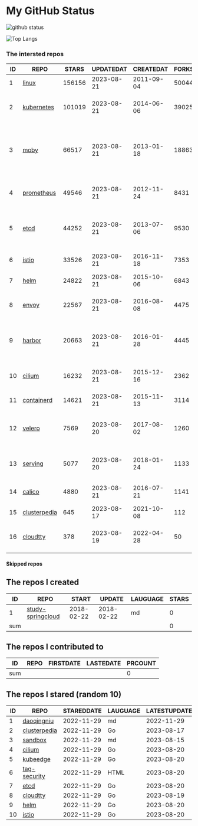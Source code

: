 # My GitHub Status

<img src="https://github-readme-stats-1.yihong0618.vercel.app/api?username=daoqingniu&show_icons=true&&&hide_title=true&count_private=true" alt="github status" />

![Top Langs](https://github-readme-stats-1.yihong0618.vercel.app/api/top-langs/?username=daoqingniu&layout=compact)

<!--START_SECTION:github_repos-->
### The intersted repos
| ID |                              REPO                               | STARS  | UPDATEDAT  | CREATEDAT  | FORKSCOUNT |                                              DESCRIPTIONS                                              |
|----|-----------------------------------------------------------------|--------|------------|------------|------------|--------------------------------------------------------------------------------------------------------|
|  1 | [linux](https://github.com/torvalds/linux)                      | 156156 | 2023-08-21 | 2011-09-04 |      50044 | Linux kernel source tree                                                                               |
|  2 | [kubernetes](https://github.com/kubernetes/kubernetes)          | 101019 | 2023-08-21 | 2014-06-06 |      39025 | Production-Grade Container Scheduling and Management                                                   |
|  3 | [moby](https://github.com/moby/moby)                            |  66517 | 2023-08-21 | 2013-01-18 |      18863 | Moby Project - a collaborative project for the container ecosystem to assemble container-based systems |
|  4 | [prometheus](https://github.com/prometheus/prometheus)          |  49546 | 2023-08-21 | 2012-11-24 |       8431 | The Prometheus monitoring system and time series database.                                             |
|  5 | [etcd](https://github.com/etcd-io/etcd)                         |  44252 | 2023-08-21 | 2013-07-06 |       9530 | Distributed reliable key-value store for the most critical data of a distributed system                |
|  6 | [istio](https://github.com/istio/istio)                         |  33526 | 2023-08-21 | 2016-11-18 |       7353 | Connect, secure, control, and observe services.                                                        |
|  7 | [helm](https://github.com/helm/helm)                            |  24822 | 2023-08-21 | 2015-10-06 |       6843 | The Kubernetes Package Manager                                                                         |
|  8 | [envoy](https://github.com/envoyproxy/envoy)                    |  22567 | 2023-08-21 | 2016-08-08 |       4475 | Cloud-native high-performance edge/middle/service proxy                                                |
|  9 | [harbor](https://github.com/goharbor/harbor)                    |  20663 | 2023-08-21 | 2016-01-28 |       4445 | An open source trusted cloud native registry project that stores, signs, and scans content.            |
| 10 | [cilium](https://github.com/cilium/cilium)                      |  16232 | 2023-08-21 | 2015-12-16 |       2362 | eBPF-based Networking, Security, and Observability                                                     |
| 11 | [containerd](https://github.com/containerd/containerd)          |  14621 | 2023-08-21 | 2015-11-13 |       3114 | An open and reliable container runtime                                                                 |
| 12 | [velero](https://github.com/vmware-tanzu/velero)                |   7569 | 2023-08-20 | 2017-08-02 |       1260 | Backup and migrate Kubernetes applications and their persistent volumes                                |
| 13 | [serving](https://github.com/knative/serving)                   |   5077 | 2023-08-20 | 2018-01-24 |       1133 | Kubernetes-based, scale-to-zero, request-driven compute                                                |
| 14 | [calico](https://github.com/projectcalico/calico)               |   4880 | 2023-08-21 | 2016-07-21 |       1141 | Cloud native networking and network security                                                           |
| 15 | [clusterpedia](https://github.com/clusterpedia-io/clusterpedia) |    645 | 2023-08-17 | 2021-10-08 |        112 | The Encyclopedia of Kubernetes clusters                                                                |
| 16 | [cloudtty](https://github.com/cloudtty/cloudtty)                |    378 | 2023-08-19 | 2022-04-28 |         50 | A Friendly Kubernetes CloudShell (Web Terminal) !                                                      |



#### Skipped repos
<!--END_SECTION:github_repos-->

<!--START_SECTION:my_github-->
## The repos I created
| ID  |                                 REPO                                 |   START    |   UPDATE   | LAUGUAGE | STARS |
|-----|----------------------------------------------------------------------|------------|------------|----------|-------|
|   1 | [study-springcloud](https://github.com/daoqingniu/study-springcloud) | 2018-02-22 | 2018-02-22 | md       |     0 |
| sum |                                                                      |            |            |          |     0 |

## The repos I contributed to
| ID  | REPO | FIRSTDATE | LASTEDATE | PRCOUNT |
|-----|------|-----------|-----------|---------|
| sum |      |           |           |       0 |

## The repos I stared (random 10)
| ID |                              REPO                               | STAREDDATE | LAUGUAGE | LATESTUPDATE |
|----|-----------------------------------------------------------------|------------|----------|--------------|
|  1 | [daoqingniu](https://github.com/daoqingniu/daoqingniu)          | 2022-11-29 | md       | 2022-11-29   |
|  2 | [clusterpedia](https://github.com/clusterpedia-io/clusterpedia) | 2022-11-29 | Go       | 2023-08-17   |
|  3 | [sandbox](https://github.com/cncf/sandbox)                      | 2022-11-29 | md       | 2023-08-15   |
|  4 | [cilium](https://github.com/cilium/cilium)                      | 2022-11-29 | Go       | 2023-08-20   |
|  5 | [kubeedge](https://github.com/kubeedge/kubeedge)                | 2022-11-29 | Go       | 2023-08-20   |
|  6 | [tag-security](https://github.com/cncf/tag-security)            | 2022-11-29 | HTML     | 2023-08-20   |
|  7 | [etcd](https://github.com/etcd-io/etcd)                         | 2022-11-29 | Go       | 2023-08-20   |
|  8 | [cloudtty](https://github.com/cloudtty/cloudtty)                | 2022-11-29 | Go       | 2023-08-19   |
|  9 | [helm](https://github.com/helm/helm)                            | 2022-11-29 | Go       | 2023-08-20   |
| 10 | [istio](https://github.com/istio/istio)                         | 2022-11-29 | Go       | 2023-08-20   |

<!--END_SECTION:my_github-->
